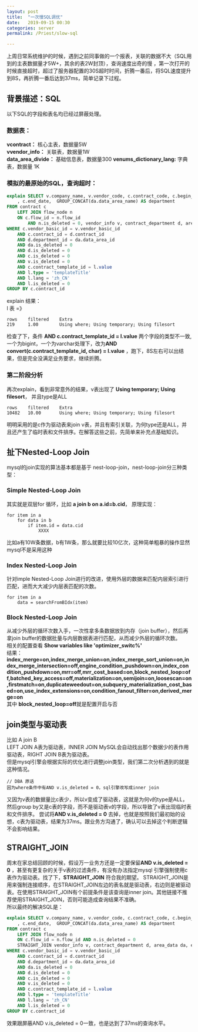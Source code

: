 ```yaml
---
layout: post  
title:  "一次慢SQL调优"  
date:   2019-09-15 00:30  
categories: server  
permalink: /Priest/slow-sql

---
```



上周日常系统维护的时候，遇到之前同事做的一个报表，关联的数据不大（SQL用到的主表数据量才5W+，其余的表2W封顶），查询速度出奇的慢 
，第一次打开的时候直接超时，超过了服务器配置的30S超时时间，折腾一番后，将SQL速度提升到8S，再折腾一番后达到37ms，简单记录下过程。

## 背景描述：SQL
以下SQL的字段和表名均已经过屏蔽处理。
### 数据表：  
**vcontract：**  核心主表，数据量5W   
**vvendor_info：** 关联表，数据量1W  
**data\_area_divide：** 基础信息表，数据量300
**venums\_dictionary_lang:** 字典表，数据量 1K  
### 模拟的最原始的SQL，查询超时：

```sql
explain SELECT v.company_name, v.vendor_code, c.contract_code, c.begin_date
	, c.end_date,  GROUP_CONCAT(da.data_area_name) AS department
FROM contract c
	LEFT JOIN flow_node n
	ON c.flow_id = n.flow_id
		AND n.is_deleted = 0, vendor_info v, contract_department d, area_data da, enums_dictionary_lang l
WHERE c.vendor_basic_id = v.vendor_basic_id
	AND c.contract_id = d.contract_id
	AND d.department_id = da.data_area_id
	AND da.is_deleted = 0
	AND d.is_deleted = 0
	AND c.is_deleted = 0
	AND v.is_deleted = 0
	AND c.contract_template_id = l.value
	AND l.type = 'templateTitle'
	AND l.lang = 'zh_CN'
	AND l.is_deleted = 0
GROUP BY c.contract_id
```
explain 结果：  
l 表 =》   

```
rows	filtered	Extra
219	    1.00	    Using where; Using temporary; Using filesort
```
检查了下，条件 **AND c.contract\_template_id = l.value** 两个字段的类型不一致, 一个为bigint，一个为varchar处理下，改为**AND convert(c.contract\_template_id, char) = l.value** ，跑下，8S左右可以出结果，但是完全没满足业务要求，继续折腾。  
### 第二阶段分析  
再次explain，看到非常意外的结果，v表出现了 **Using temporary; Using filesort**， 并且type是ALL   

```
rows	filtered	Extra
10482	10.00		Using where; Using temporary; Using filesort
```
明明采用的是c作为驱动表来join v表，并且有索引关联，为何type还是ALL，并且还产生了临时表和文件排序。在解答这些之前，先简单来补充点基础知识。
## 扯下Nested-Loop Join
mysql的join实现的算法基本都是基于 nest-loop-join，nest-loop-join分三种类型：
### Simple Nested-Loop Join
其实就是双层for 循环，比如 **a join b on a.id=b.cid**， 原理实现：  

```
for item in a
	for data in b 
		if item.id = data.cid
			XXXX
```
比如a有10W条数据，b有1W条，那么就要比较10亿次，这种简单粗暴的操作显然mysql不是采用这种
### Index Nested-Loop Join  
针对imple Nested-Loop Join进行的改进，使用外层的数据来匹配内层索引进行匹配，进而大大减少内层表匹配的次数。  
```
for item in a
	data = searchFromBIdx(item)
```
### Block Nested-Loop Join
从减少外层的循环次数入手，一次性拿多条数据放到内存（join buffer），然后再拿join buffer的数据批量与内层数据表进行匹配，从而减少外层的循环次数。  
相关的配置查看 **Show variables like 'optimizer_switc%'**   
结果：  
**index\_merge=on,index\_merge\_union=on,index\_merge\_sort\_union=on,index\_merge\_intersection=off,engine\_condition\_pushdown=on,index\_condition\_pushdown=on,mrr=off,mrr\_cost\_based=on,block\_nested\_loop=off,batched\_key\_access=off,materialization=on,semijoin=on,loosescan=on,firstmatch=on,duplicateweedout=on,subquery\_materialization\_cost\_based=on,use\_index\_extensions=on,condition\_fanout\_filter=on,derived\_merge=on**  
其中 **block\_nested\_loop=off**就是配置开启与否  
## join类型与驱动表
比如 A join B  
LEFT JOIN A表为驱动表，INNER JOIN MySQL会自动找出那个数据少的表作用驱动表，RIGHT JOIN B表为驱动表。  
但是mysql引擎会根据实际的优化进行调整join类型，我们第二次分析遇到的就是这种情况。  

```
// DBA 原话
因为where条件中有AND v.is_deleted = 0，sql引擎改写成inner join
``` 
又因为v表的数据量比c表少，所以v变成了驱动表，这就是为何v的type是ALL，然后group by又是c表的字段，而不是驱动表v的字段，所以导致了v表出现临时表和文件排序。
尝试将**AND v.is_deleted = 0** 去掉，也就是按照我们最初始的设想，c表为驱动表，结果为37ms。跟业务方沟通了，确认可以去掉这个判断逻辑不会影响结果。  
## STRAIGHT_JOIN
周末在家总结回顾的时候，假设万一业务方还是一定要保留**AND v.is_deleted = 0** ，甚至有更复杂的关于v表的过滤条件，有没有办法指定mysql 引擎强制使用c表作为驱动表。找了下，**STRAIGHT_JOIN** 符合我的期望。 STRAIGHT_JOIN是用来强制连接顺序，在STRAIGHT_JOIN左边的表名就是驱动表，右边则是被驱动表。在使用STRAIGHT_JOIN有个前提条件是该查询是inner join。其他链接不推荐使用STRAIGHT_JOIN，否则可能造成查询结果不准确。  
所以最终的解决SQL是：  

```sql
explain SELECT v.company_name, v.vendor_code, c.contract_code, c.begin_date
	, c.end_date,  GROUP_CONCAT(da.data_area_name) AS department
FROM contract c
	LEFT JOIN flow_node n
	ON c.flow_id = n.flow_id AND n.is_deleted = 0
	STRAIGHT_JOIN vendor_info v, contract_department d, area_data da, enums_dictionary_lang l
WHERE c.vendor_basic_id = v.vendor_basic_id
	AND c.contract_id = d.contract_id
	AND d.department_id = da.data_area_id
	AND da.is_deleted = 0
	AND d.is_deleted = 0
	AND c.is_deleted = 0
	AND v.is_deleted = 0
	AND c.contract_template_id = l.value
	AND l.type = 'templateTitle'
	AND l.lang = 'zh_CN'
	AND l.is_deleted = 0
GROUP BY c.contract_id
```
效果跟屏蔽AND v.is_deleted = 0一致，也是达到了37ms的查询水平。